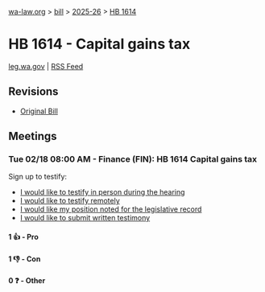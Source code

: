 [wa-law.org](/) > [bill](/bill/) > [2025-26](/bill/2025-26/) > [HB 1614](/bill/2025-26/hb/1614/)

# HB 1614 - Capital gains tax
[leg.wa.gov](https://app.leg.wa.gov/billsummary?BillNumber=1614&Year=2025&Initiative=false) | [RSS Feed](./rss.xml)

## Revisions
* [Original Bill](1/)

## Meetings
### Tue 02/18 08:00 AM - Finance (FIN): HB 1614 Capital gains tax
Sign up to testify:
* [I would like to testify in person during the hearing](https://app.leg.wa.gov/csi/Testifier/Add?chamber=House&mId=32813&aId=163928&caId=25933&tId=1)
* [I would like to testify remotely](https://app.leg.wa.gov/csi/Testifier/Add?chamber=House&mId=32813&aId=163928&caId=25933&tId=2)
* [I would like my position noted for the legislative record](https://app.leg.wa.gov/csi/Testifier/Add?chamber=House&mId=32813&aId=163928&caId=25933&tId=3)
* [I would like to submit written testimony](https://app.leg.wa.gov/csi/Testifier/Add?chamber=House&mId=32813&aId=163928&caId=25933&tId=4)

#### 1 👍 - Pro

#### 1 👎 - Con

#### 0 ❓ - Other
